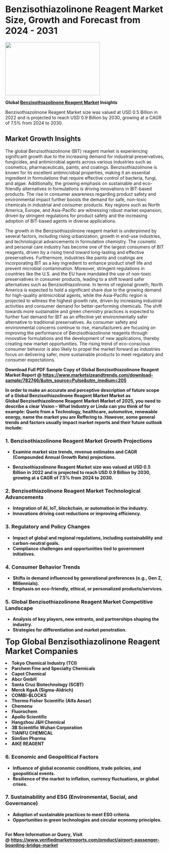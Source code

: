 <H1>Benzisothiazolinone Reagent Market Size, Growth and Forecast from 2024 - 2031</H1><img class="aligncenter size-medium wp-image-584254" src="https://thirdeyenews.in/wp-content/uploads/2024/09/Global-Market-Research-300x168.jpeg" alt="" width="300" height="168" /><p><strong>Global&nbsp;<a href="https://www.marketsizeandtrends.com/download-sample/782746/&amp;utm_source=Pulse&amp;utm_medium=205">Benzisothiazolinone Reagent Market</a> Insights</strong></p><p>Benzisothiazolinone Reagent Market size was valued at USD 0.5 Billion in 2022 and is projected to reach USD 0.9 Billion by 2030, growing at a CAGR of 7.5% from 2024 to 2030.</p><p><h2>Market Growth Insights</h2> <p>The global Benzisothiazolinone (BIT) reagent market is experiencing significant growth due to the increasing demand for industrial preservatives, fungicides, and antimicrobial agents across various industries such as cosmetics, pharmaceuticals, paints, and coatings. Benzisothiazolinone is known for its excellent antimicrobial properties, making it an essential ingredient in formulations that require effective control of bacteria, fungi, and algae. Additionally, the growing emphasis on sustainable and eco-friendly alternatives in formulations is driving innovations in BIT-based products. The rise in consumer awareness regarding product safety and environmental impact further boosts the demand for safe, non-toxic chemicals in industrial and consumer products. Key regions such as North America, Europe, and Asia-Pacific are witnessing robust market expansion, driven by stringent regulations for product safety and the increasing adoption of BIT-based agents in diverse applications.</p> <p><strong></strong></p> <p>The growth in the Benzisothiazolinone reagent market is underpinned by several factors, including rising urbanization, growth in end-use industries, and technological advancements in formulation chemistry. The cosmetic and personal care industry has become one of the largest consumers of BIT reagents, driven by a rising trend toward long-lasting and effective preservatives. Furthermore, industries like paints and coatings are incorporating BIT as a key ingredient to enhance product shelf life and prevent microbial contamination. Moreover, stringent regulations in countries like the U.S. and the EU have mandated the use of non-toxic preservatives in consumer products, leading to a shift toward safer alternatives such as Benzisothiazolinone. In terms of regional growth, North America is expected to hold a significant share due to the growing demand for high-quality antimicrobial agents, while the Asia-Pacific region is projected to witness the highest growth rate, driven by increasing industrial activities and consumer demand for better-performing chemicals. The shift towards more sustainable and green chemistry practices is expected to further fuel demand for BIT as an effective yet environmentally safer alternative to traditional preservatives. As consumer safety and environmental concerns continue to rise, manufacturers are focusing on improving the performance of Benzisothiazolinone reagents through innovative formulations and the development of new applications, thereby creating new market opportunities. The rising trend of eco-conscious consumer behavior is also likely to propel the market forward as industries focus on delivering safer, more sustainable products to meet regulatory and consumer expectations.</p> <p><strong></p><p><span class=""><strong>Download Full PDF Sample Copy of Global Benzisothiazolinone Reagent Market Report</strong> @ <a href="https://www.marketsizeandtrends.com/download-sample/782746/&amp;utm_source=Pulse&amp;utm_medium=205" target="_blank">https://www.marketsizeandtrends.com/download-sample/782746/&amp;utm_source=Pulse&amp;utm_medium=205</a></span></p><p>In order to make an accurate and perceptive description of future scope of a Global&nbsp;Benzisothiazolinone Reagent Market Market as Global&nbsp;Benzisothiazolinone Reagent Market Market of 2025, you need to describe a clear Vision &ndash; What Industry or Linda can you think of for example: Quote from a Technology, healthcare, automotive, renewable energy, name the market you are Reffering to. However, some general trends and factors usually impact market reports and their future outlook include:</p><h3>1.&nbsp;<strong>Benzisothiazolinone Reagent Market Growth Projections</strong></h3><ul><li>Examine market size trends, revenue estimates and CAGR (Compounded Annual Growth Rate) projections.</li><li><p>Benzisothiazolinone Reagent Market size was valued at USD 0.5 Billion in 2022 and is projected to reach USD 0.9 Billion by 2030, growing at a CAGR of 7.5% from 2024 to 2030.</p></li></ul><h3>2.&nbsp;<strong>Benzisothiazolinone Reagent Market Technological Advancements</strong></h3><ul><li>Integration of AI, IoT, blockchain, or automation in the industry.</li><li>Innovations driving cost reductions or improving efficiency.</li></ul><h3>3.&nbsp;<strong>Regulatory and Policy Changes</strong></h3><ul><li>Impact of global and regional regulations, including sustainability and carbon-neutral goals.</li><li>Compliance challenges and opportunities tied to government initiatives.</li></ul><h3>4.&nbsp;<strong>Consumer Behavior Trends</strong></h3><ul><li>Shifts in demand influenced by generational preferences (e.g., Gen Z, Millennials).</li><li>Emphasis on eco-friendly, ethical, or personalized products/services.</li></ul><h3>5.&nbsp;<strong>Global Benzisothiazolinone Reagent Market Competitive Landscape</strong></h3><ul><li>Analysis of key players, new entrants, and partnerships shaping the industry.</li><li>Strategies for differentiation and market penetration.</li></ul><p data-pm-slice="1 1 []"><span style="color: inherit; font-family: inherit; font-size: 25px;">Top Global Benzisothiazolinone Reagent Market Companies</span></p><div class="" data-test-id=""><p><li>Tokyo Chemical Industry (TCI)</li><li> Parchem Fine and Specialty Chemicals</li><li> Capot Chemical</li><li> Abcr GmbH</li><li> Santa Cruz Biotechnology (SCBT)</li><li> Merck KgaA (Sigma-Aldrich)</li><li> COMBI-BLOCKS</li><li> Thermo Fisher Scientific (Alfa Aesar)</li><li> Chemenu</li><li> Fluorochem</li><li> Apollo Scientific</li><li> Hangzhou J&H Chemical</li><li> 3B Scientific Wuhan Corporation</li><li> TIANFU CHEMICAL</li><li> SimSon Pharma</li><li> AIKE REAGENT</li></p></div><h3>6.&nbsp;<strong>Economic and Geopolitical Factors</strong></h3><ul><li>Influence of global economic conditions, trade policies, and geopolitical events.</li><li>Resilience of the market to inflation, currency fluctuations, or global crises.</li></ul><h3>7.&nbsp;<strong>Sustainability and ESG (Environmental, Social, and Governance)</strong></h3><ul><li>Adoption of sustainable practices to meet ESG criteria.</li><li>Opportunities in green technologies and circular economy principles.</li></ul><h2><strong style="font-size: 14px;">For More Information or Query, Visit @&nbsp;</strong><a style="background-color: #ffffff; font-size: 14px;" href="https://www.marketsizeandtrends.com/report/benzisothiazolinone-reagent-market/" target="_blank">https://www.verifiedmarketreports.com/product/airport-passenger-boarding-bridge-market</a></h2>

